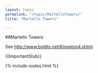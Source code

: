```yaml
---
layout: topic
permalink: "/topic/MartelloTowers/"
title: "Martello Towers"

---
```


##Martello Towers

See http://www.boldts.net/Kingston4.shtml

{{ImportantStub}}

{% include routes.html %}
